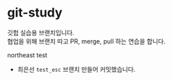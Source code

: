 # git-study
깃헙 실습용 브랜치입니다.<br/>
협업을 위해 브랜치 따고 PR, merge, pull 하는 연습을 합니다.<br/>

northeast test

- 최은선 `test_esc` 브랜치 만들어 커밋했습니다.
